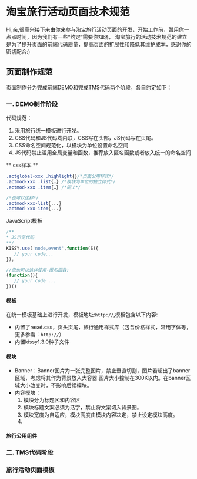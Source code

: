 # 淘宝旅行活动页面技术规范

Hi,亲,很高兴接下来由你来参与淘宝旅行活动页面的开发，开始工作前，暂用你一点点时间，因为我们有一些“约定”需要你知晓，
淘宝旅行的活动技术规范的建立是为了提升页面的前端代码质量，提高页面的扩展性和降低其维护成本，感谢你的密切配合:)

## 页面制作规范
页面制作分为完成前端DEMO和完成TMS代码两个阶段，各自约定如下：

### 一. DEMO制作阶段

代码规范：

1. 采用旅行统一模板进行开发。
2. CSS代码和JS代码均内联，CSS写在头部，JS代码写在页尾。
3. CSS命名空间规范化，以模块为单位设置命名空间 
4. JS代码禁止滥用全局变量和函数，推荐放入匿名函数或者放入统一的命名空间

** css样本 **

```css
.actglobal-xxx .highlight{}/*页面公用样式*/
.actmod-xxx .list{…} /*模块为单位的独立样式*/
.actmod-xxx .item{…} /*同上*/

/*也可以这样*/
.actmod-xxx-list{...}
.actmod-xxx-item{...}
```
JavaScript模板

```js
/**
* JS示范代码
**/
KISSY.use('node,event',function(S){
   // your code...
});

//您也可以这样使用-匿名函数:
(function(){
   // your code ...
})()
```

#### 模板

在统一模板基础上进行开发，模板地址:`http://`,模板包含以下内容:

* 内置了reset.css，页头页尾，旅行通用样式库（包含价格样式，常用字体等，更多参看：`http://`）
* 内置kissy1.3.0种子文件
 
#### 模块 
 
* Banner：Banner图片为一张完整图片，禁止垂直切割，图片若超出了banner区域，考虑将其作为背景放入大容器.图片大小控制在300K以内。在banner区域大小改变时，不影响后续模块。
* 内容模块：
	1. 模块分为标题区和内容区
    2. 模块标题文案必须为活字，禁止将文案切入背景图。
    3. 模块宽度为自适应，模块高度由模块内容决定，禁止设定模块高度。
    4. 
    
#### 旅行公用组件
		
### 二. TMS代码阶段

### 旅行活动页面模板



